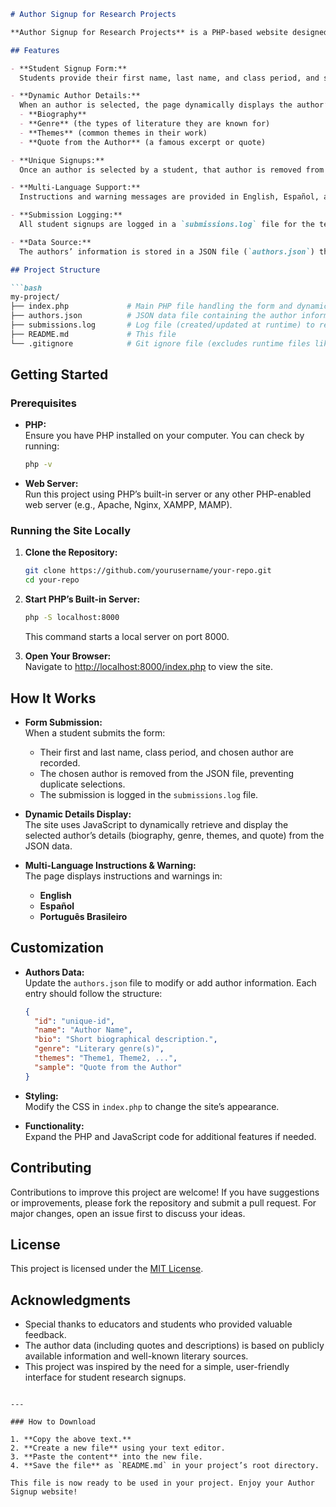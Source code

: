 

```markdown
# Author Signup for Research Projects

**Author Signup for Research Projects** is a PHP-based website designed to allow students to sign up for research projects by selecting an author from a curated list. For each author, the site displays detailed information including a biography, the types of literature they are known for (genre), common themes in their work, and a famous quote from the author. The instructions and warnings are provided in English, Spanish, and Brazilian Portuguese to ensure accessibility for a diverse group of students.

## Features

- **Student Signup Form:**  
  Students provide their first name, last name, and class period, and select an author from a dropdown menu.

- **Dynamic Author Details:**  
  When an author is selected, the page dynamically displays the author’s:
  - **Biography**
  - **Genre** (the types of literature they are known for)
  - **Themes** (common themes in their work)
  - **Quote from the Author** (a famous excerpt or quote)

- **Unique Signups:**  
  Once an author is selected by a student, that author is removed from the available list so that no other student can choose them.

- **Multi-Language Support:**  
  Instructions and warning messages are provided in English, Español, and Português Brasileiro.

- **Submission Logging:**  
  All student signups are logged in a `submissions.log` file for the teacher’s reference.

- **Data Source:**  
  The authors’ information is stored in a JSON file (`authors.json`) that contains 150 author entries, each with name, bio, genre, themes, and a quote from the author.

## Project Structure

```bash
my-project/
├── index.php             # Main PHP file handling the form and dynamic display
├── authors.json          # JSON data file containing the author information (150 entries)
├── submissions.log       # Log file (created/updated at runtime) to record signups
├── README.md             # This file
└── .gitignore            # Git ignore file (excludes runtime files like submissions.log)
```

## Getting Started

### Prerequisites

- **PHP:**  
  Ensure you have PHP installed on your computer. You can check by running:
  ```bash
  php -v
  ```

- **Web Server:**  
  Run this project using PHP’s built-in server or any other PHP-enabled web server (e.g., Apache, Nginx, XAMPP, MAMP).

### Running the Site Locally

1. **Clone the Repository:**
   ```bash
   git clone https://github.com/yourusername/your-repo.git
   cd your-repo
   ```

2. **Start PHP’s Built-in Server:**
   ```bash
   php -S localhost:8000
   ```
   This command starts a local server on port 8000.

3. **Open Your Browser:**  
   Navigate to [http://localhost:8000/index.php](http://localhost:8000/index.php) to view the site.

## How It Works

- **Form Submission:**  
  When a student submits the form:
  - Their first and last name, class period, and chosen author are recorded.
  - The chosen author is removed from the JSON file, preventing duplicate selections.
  - The submission is logged in the `submissions.log` file.

- **Dynamic Details Display:**  
  The site uses JavaScript to dynamically retrieve and display the selected author’s details (biography, genre, themes, and quote) from the JSON data.

- **Multi-Language Instructions & Warning:**  
  The page displays instructions and warnings in:
  - **English**
  - **Español**
  - **Português Brasileiro**

## Customization

- **Authors Data:**  
  Update the `authors.json` file to modify or add author information. Each entry should follow the structure:
  ```json
  {
    "id": "unique-id",
    "name": "Author Name",
    "bio": "Short biographical description.",
    "genre": "Literary genre(s)",
    "themes": "Theme1, Theme2, ...",
    "sample": "Quote from the Author"
  }
  ```

- **Styling:**  
  Modify the CSS in `index.php` to change the site’s appearance.

- **Functionality:**  
  Expand the PHP and JavaScript code for additional features if needed.

## Contributing

Contributions to improve this project are welcome! If you have suggestions or improvements, please fork the repository and submit a pull request. For major changes, open an issue first to discuss your ideas.

## License

This project is licensed under the [MIT License](LICENSE).

## Acknowledgments

- Special thanks to educators and students who provided valuable feedback.
- The author data (including quotes and descriptions) is based on publicly available information and well-known literary sources.
- This project was inspired by the need for a simple, user-friendly interface for student research signups.

```

---

### How to Download

1. **Copy the above text.**
2. **Create a new file** using your text editor.
3. **Paste the content** into the new file.
4. **Save the file** as `README.md` in your project’s root directory.

This file is now ready to be used in your project. Enjoy your Author Signup website!
